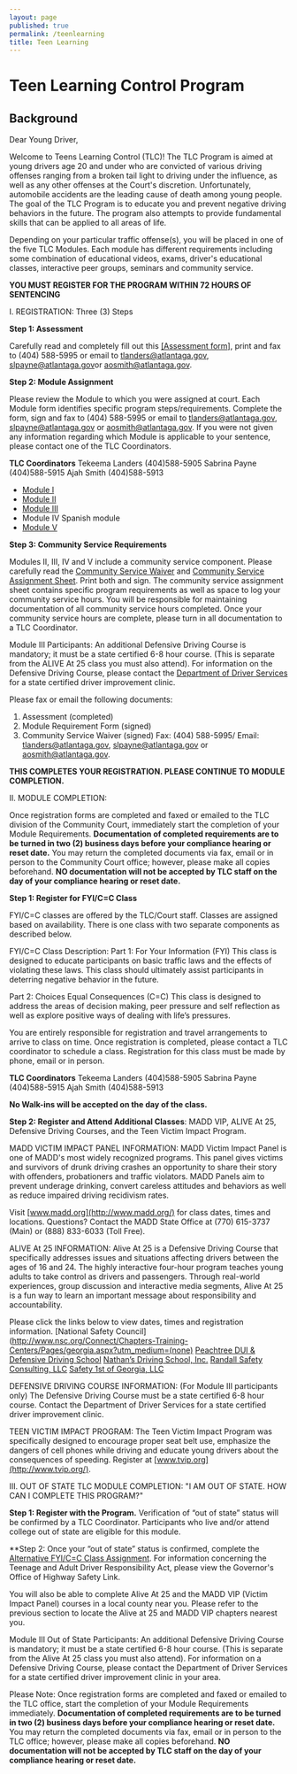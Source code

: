 ```yaml
---
layout: page
published: true
permalink: /teenlearning
title: Teen Learning
---
```


# Teen Learning Control Program

## Background

Dear Young Driver,

Welcome to Teens Learning Control (TLC)! The TLC Program is aimed at young drivers age 20 and under who are convicted of various driving offenses ranging from a broken tail light to driving under the influence, as well as any other offenses at the Court's discretion. Unfortunately, automobile accidents are the leading cause of death among young people. The goal of the TLC Program is to educate you and prevent negative driving behaviors in the future. The program also attempts to provide fundamental skills that can be applied to all areas of life.

Depending on your particular traffic offense(s), you will be placed in one of the five TLC Modules. Each module has different requirements including some combination of educational videos, exams, driver's educational classes, interactive peer groups, seminars and community service.

**YOU MUST REGISTER FOR THE PROGRAM WITHIN 72 HOURS OF SENTENCING**


I. REGISTRATION: Three (3) Steps

**Step 1: Assessment**

Carefully read and completely fill out this [[Assessment form]](http://court.atlantaga.gov/pdfs/TLCPROGRAMASSESSMENT-revised.pdf), print and fax to (404) 588-5995 or email to [tlanders@atlantaga.gov](http://court.atlantaga.gov/tlanders@atlantaga.gov ), [slpayne@atlantaga.gov](http://court.atlantaga.gov/slpayne@atlantaga.gov)or [aosmith@atlantaga.gov](http://court.atlantaga.gov/aosmith@atlantaga.gov).

**Step 2: Module Assignment**

Please review the Module to which you were assigned at court. Each Module form identifies specific program steps/requirements. Complete the form, sign and fax to (404) 588-5995 or email to [tlanders@atlantaga.gov](tlanders@atlantaga.gov), [slpayne@atlantaga.gov](slpayne@atlantaga.gov) or [aosmith@atlantaga.gov](aosmith@atlantaga.gov). If you were not given any information regarding which Module is applicable to your sentence, please contact one of the TLC Coordinators.

**TLC Coordinators**
Tekeema Landers (404)588-5905
Sabrina Payne (404)588-5915
Ajah Smith (404)588-5913

- [Module I](http://court.atlantaga.gov/pdfs/ModI-(webversion)pdf)
- [Module II](http://court.atlantaga.gov/pdfs/ModuleII-(webversion).pdf)
- [Module III](http://court.atlantaga.gov/pdfs/ModuleIII-(webversion).pdf)
- Module IV Spanish module
- [Module V](http://court.atlantaga.gov/pdfs/ModuleV-(webversion).pdf)

**Step 3: Community Service Requirements**

Modules II, III, IV and V include a community service component. Please carefully read the [Community Service Waiver](http://court.atlantaga.gov/pdfs/CommunityServiceWaiver.pdf ) and [Community Service Assignment Sheet](http://court.atlantaga.gov/pdfs/CommServiceAssignmentSheet.pdf ). Print both and sign. The community service assignment sheet contains specific program requirements as well as space to log your community service hours. You will be responsible for maintaining documentation of all community service hours completed. Once your community service hours are complete, please turn in all documentation to a TLC Coordinator.

Module III Participants: An additional Defensive Driving Course is mandatory; it must be a state certified 6-8 hour course. (This is separate from the ALIVE At 25 class you must also attend). For information on the Defensive Driving Course, please contact the [Department of Driver Services](http://www.dds.ga.gov/aboutus/contactus.aspx) for a state certified driver improvement clinic.

Please fax or email the following documents:
1.	Assessment (completed)
2.	Module Requirement Form (signed)
3.	Community Service Waiver (signed)
Fax: (404) 588-5995/ Email: [tlanders@atlantaga.gov](http://court.atlantaga.gov/tlanders@atlantaga.gov), [slpayne@atlantaga.gov](http://court.atlantaga.gov/slpayne@atlantaga.gov) or [aosmith@atlantaga.gov](http://court.atlantaga.gov/aosmith@atlantaga.gov).

**THIS COMPLETES YOUR REGISTRATION. PLEASE CONTINUE TO MODULE COMPLETION.**


II. MODULE COMPLETION:

Once registration forms are completed and faxed or emailed to the TLC division of the Community Court, immediately start the completion of your Module Requirements. **Documentation of completed requirements are to be turned in two (2) business days before your compliance hearing or reset date.** You may return the completed documents via fax, email or in person to the Community Court office; however, please make all copies beforehand. **NO documentation will not be accepted by TLC staff on the day of your compliance hearing or reset date.**

**Step 1: Register for FYI/C=C Class**

FYI/C=C classes are offered by the TLC/Court staff. Classes are assigned based on availability. There is one class with two separate components as described below.

FYI/C=C Class Description: 
Part 1: For Your Information (FYI)
This class is designed to educate participants on basic traffic laws and the effects of violating these laws. This class should ultimately assist participants in deterring negative behavior in the future.

Part 2: Choices Equal Consequences (C=C)
This class is designed to address the areas of decision making, peer pressure and self reflection as well as explore positive ways of dealing with life’s pressures.

You are entirely responsible for registration and travel arrangements to arrive to class on time. Once registration is completed, please contact a TLC coordinator to schedule a class. Registration for this class must be made by phone, email or in person.

**TLC Coordinators**
Tekeema Landers (404)588-5905
Sabrina Payne (404)588-5915
Ajah Smith (404)588-5913

**No Walk-ins will be accepted on the day of the class.**

**Step 2: Register and Attend Additional Classes**: MADD VIP, ALIVE At 25, Defensive Driving Courses, and the Teen Victim Impact Program.

MADD VICTIM IMPACT PANEL INFORMATION: MADD Victim Impact Panel is one of MADD's most widely recognized programs. This panel gives victims and survivors of drunk driving crashes an opportunity to share their story with offenders, probationers and traffic violators. MADD Panels aim to prevent underage drinking, convert careless attitudes and behaviors as well as reduce impaired driving recidivism rates. 

Visit [www.madd.org](http://www.madd.org/) for class dates, times and locations. Questions? Contact the MADD State Office at (770) 615-3737 (Main) or (888) 833-6033 (Toll Free).


ALIVE At 25 INFORMATION: Alive At 25 is a Defensive Driving Course that specifically addresses issues and situations affecting drivers between the ages of 16 and 24. The highly interactive four-hour program teaches young adults to take control as drivers and passengers. Through real-world experiences, group discussion and interactive media segments, Alive At 25 is a fun way to learn an important message about responsibility and accountability. 

Please click the links below to view dates, times and registration information.
[National Safety Council](http://www.nsc.org/Connect/Chapters-Training-Centers/Pages/georgia.aspx?utm_medium=(none)
[Peachtree DUI & Defensive Driving School](http://www.peachtreedui.com/)
[Nathan’s Driving School, Inc.](http://www.nathansdrivingschool.net/)
[Randall Safety Consulting, LLC](http://www.randallsafety.com/)
[Safety 1st of Georgia, LLC](http://www.safety1stga.com/)

DEFENSIVE DRIVING COURSE INFORMATION: (For Module III participants only) The Defensive Driving Course must be a state certified 6-8 hour course. Contact the Department of Driver Services for a state certified driver improvement clinic.

TEEN VICTIM IMPACT PROGRAM: The Teen Victim Impact Program was specifically designed to encourage proper seat belt use, emphasize the dangers of cell phones while driving and educate young drivers about the consequences of speeding. Register at [www.tvip.org](http://www.tvip.org/).


III.	OUT OF STATE TLC MODULE COMPLETION: "I AM OUT OF STATE. HOW CAN I COMPLETE THIS PROGRAM?"

**Step 1: Register with the Program.** Verification of “out of state” status will be confirmed by a TLC Coordinator. Participants who live and/or attend college out of state are eligible for this module.

**Step 2: Once your “out of state” status is confirmed, complete the [Alternative FYI/C=C Class Assignment](http://court.atlantaga.gov/pdfs/AlternativeAssignmentupdated.pdf ).
For information concerning the Teenage and Adult Driver Responsibility Act, please view the Governor's Office of Highway Safety Link.

You will also be able to complete Alive At 25 and the MADD VIP (Victim Impact Panel) courses in a local county near you. Please refer to the previous section to locate the Alive at 25 and MADD VIP chapters nearest you.

Module III Out of State Participants: An additional Defensive Driving Course is mandatory; it must be a state certified 6-8 hour course. (This is separate from the Alive At 25 class you must also attend). For information on a Defensive Driving Course, please contact the Department of Driver Services for a state certified driver improvement clinic in your area.

Please Note: Once registration forms are completed and faxed or emailed to the TLC office, start the completion of your Module Requirements immediately. **Documentation of completed requirements are to be turned in two (2) business days before your compliance hearing or reset date.** You may return the completed documents via fax, email or in person to the TLC office; however, please make all copies beforehand. **NO documentation will not be accepted by TLC staff on the day of your compliance hearing or reset date.**

